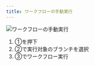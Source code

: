 ```yaml
---
title: ワークフローの手動実行
---
```


![ワークフローの手動実行](@site/static/img/manually-run-the-workflow.png)

1. ①を押下
2. ②で実行対象のブランチを選択
3. ③でワークフロー実行
